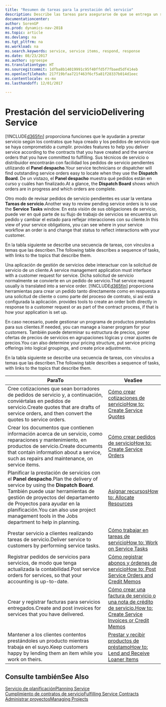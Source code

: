 ```yaml
---
title: "Resumen de tareas para la prestación del servicio"
description: Describe las tareas para asegurarse de que se entrega un servicio de calidad y se cumplen los acuerdos con los clientes.
documentationcenter: 
author: SorenGP
ms.prod: dynamics-nav-2018
ms.topic: article
ms.devlang: na
ms.tgt_pltfrm: na
ms.workload: na
ms.search.keywords: service, service items, respond, response
ms.date: 08/23/2017
ms.author: sgroespe
ms.translationtype: HT
ms.sourcegitcommit: 1dfba8b14019991c95f40ffd5f7fbaed5df414eb
ms.openlocfilehash: 217f19bfaa721f463f6cf5a81f28337b014d1eec
ms.contentlocale: es-mx
ms.lasthandoff: 12/01/2017

---
```

# <a name="delivering-service"></a><span data-ttu-id="7e292-103">Prestación del servicio</span><span class="sxs-lookup"><span data-stu-id="7e292-103">Delivering Service</span></span>
[!INCLUDE[d365fin](includes/d365fin_md.md)]<span data-ttu-id="7e292-104"> proporciona funciones que le ayudarán a prestar servicio según los contratos que haya creado y los pedidos de servicio que se haya comprometido a cumplir.</span><span class="sxs-lookup"><span data-stu-id="7e292-104"> provides features to help you deliver service according to the contracts that you have created and the service orders that you have committed to fulfilling.</span></span> <span data-ttu-id="7e292-105">Sus técnicos de servicio o distribuidor encontrarán con facilidad los pedidos de servicio pendientes utilizando el **Panel despacho**.</span><span class="sxs-lookup"><span data-stu-id="7e292-105">Your service technicians or dispatcher will find outstanding service orders easy to locate when they use the **Dispatch Board**.</span></span> <span data-ttu-id="7e292-106">De un vistazo, el **Panel despacho** muestra qué pedidos están en curso y cuáles han finalizado.</span><span class="sxs-lookup"><span data-stu-id="7e292-106">At a glance, the **Dispatch Board** shows which orders are in progress and which orders are complete.</span></span>  
  
<span data-ttu-id="7e292-107">Otro modo de revisar pedidos de servicio pendientes es usar la ventana **Tareas de servicio**.</span><span class="sxs-lookup"><span data-stu-id="7e292-107">Another way to review pending service orders is to use the **Service Tasks** window.</span></span> <span data-ttu-id="7e292-108">En esta visión de sus obligaciones de servicio, puede ver en qué parte de su flujo de trabajo de servicios se encuentra un pedido y cambiar el estado para reflejar interacciones con su cliente.</span><span class="sxs-lookup"><span data-stu-id="7e292-108">In this view of your service obligations, you can see where in your service workflow an order is and change that status to reflect interactions with your customer.</span></span>  
  
<span data-ttu-id="7e292-109">En la tabla siguiente se describe una secuencia de tareas, con vínculos a temas que las describen.</span><span class="sxs-lookup"><span data-stu-id="7e292-109">The following table describes a sequence of tasks, with links to the topics that describe them.</span></span>   

<span data-ttu-id="7e292-110">Una aplicación de gestión de servicios debe interactuar con la solicitud de servicio de un cliente.</span><span class="sxs-lookup"><span data-stu-id="7e292-110">A service management application must interface with a customer request for service.</span></span> <span data-ttu-id="7e292-111">Dicha solicitud de servicio normalmente se convierte en un pedido de servicio.</span><span class="sxs-lookup"><span data-stu-id="7e292-111">That service request usually is translated into a service order.</span></span> [!INCLUDE[d365fin](includes/d365fin_md.md)]<span data-ttu-id="7e292-112"> proporciona herramientas para crear un pedido tanto directamente como en respuesta a una solicitud de cliente o como parte del proceso de contrato, si así está configurada la aplicación.</span><span class="sxs-lookup"><span data-stu-id="7e292-112"> provides tools to create an order both directly in response to a customer request or as part of the contract process, if that is how your application is set up.</span></span>  
  
<span data-ttu-id="7e292-113">En caso necesario, puede gestionar un programa de productos prestados para sus clientes.</span><span class="sxs-lookup"><span data-stu-id="7e292-113">If needed, you can manage a loaner program for your customers.</span></span> <span data-ttu-id="7e292-114">También puede determinar su estructura de precios, poner ofertas de precios de servicios en agrupaciones lógicas y crear ajustes de precios.</span><span class="sxs-lookup"><span data-stu-id="7e292-114">You can also determine your pricing structure, put service pricing offerings into logical groupings, and create price adjustments.</span></span>  
  
<span data-ttu-id="7e292-115">En la tabla siguiente se describe una secuencia de tareas, con vínculos a temas que las describen.</span><span class="sxs-lookup"><span data-stu-id="7e292-115">The following table describes a sequence of tasks, with links to the topics that describe them.</span></span>   
  
|<span data-ttu-id="7e292-116">**Para**</span><span class="sxs-lookup"><span data-stu-id="7e292-116">**To**</span></span>|<span data-ttu-id="7e292-117">**Vea**</span><span class="sxs-lookup"><span data-stu-id="7e292-117">**See**</span></span>|  
|------------|-------------|  
|<span data-ttu-id="7e292-118">Cree cotizaciones que sean borradores de pedidos de servicio y, a continuación, conviértalas en pedidos de servicio.</span><span class="sxs-lookup"><span data-stu-id="7e292-118">Create quotes that are drafts of service orders, and then convert the quotes to service orders.</span></span>|[<span data-ttu-id="7e292-119">Cómo crear cotizaciones de servicio</span><span class="sxs-lookup"><span data-stu-id="7e292-119">How to: Create Service Quotes</span></span>](service-how-to-create-service-quotes.md)|
|<span data-ttu-id="7e292-120">Crear los documentos que contienen información acerca de un servicio, como reparaciones y mantenimiento, en productos de servicio.</span><span class="sxs-lookup"><span data-stu-id="7e292-120">Create documents that contain information about a service, such as repairs and maintenance, on service items.</span></span>|[<span data-ttu-id="7e292-121">Cómo crear pedidos de servicio</span><span class="sxs-lookup"><span data-stu-id="7e292-121">How to: Create Service Orders</span></span>](service-how-to-create-service-orders.md)|
|<span data-ttu-id="7e292-122">Planificar la prestación de servicios con el **Panel despacho**.</span><span class="sxs-lookup"><span data-stu-id="7e292-122">Plan the delivery of service by using the **Dispatch Board**.</span></span> <span data-ttu-id="7e292-123">También puede usar herramientas de gestión de proyectos del departamento de Proyectos para ayudar en la planificación.</span><span class="sxs-lookup"><span data-stu-id="7e292-123">You can also use project management tools in the Jobs department to help in planning.</span></span>|[<span data-ttu-id="7e292-124">Asignar recursos</span><span class="sxs-lookup"><span data-stu-id="7e292-124">How to: Allocate Resources</span></span>](service-how-to-allocate-resources.md)|  
|<span data-ttu-id="7e292-125">Prestar servicio a clientes realizando tareas de servicio.</span><span class="sxs-lookup"><span data-stu-id="7e292-125">Deliver service to customers by performing service tasks.</span></span>|[<span data-ttu-id="7e292-126">Cómo trabajar en tareas de servicio</span><span class="sxs-lookup"><span data-stu-id="7e292-126">How to: Work on Service Tasks</span></span>](service-how-to-work-on-service-tasks.md)|  
|<span data-ttu-id="7e292-127">Registrar pedidos de servicios para servicios, de modo que tenga actualizada la contabilidad.</span><span class="sxs-lookup"><span data-stu-id="7e292-127">Post service orders for services, so that your accounting is up-to-date.</span></span>|[<span data-ttu-id="7e292-128">Cómo registrar abonos y órdenes de servicio</span><span class="sxs-lookup"><span data-stu-id="7e292-128">How to: Post Service Orders and Credit Memos</span></span>](service-how-to-post-service-orders.md)|  
|<span data-ttu-id="7e292-129">Crear y registrar facturas para servicios entregados.</span><span class="sxs-lookup"><span data-stu-id="7e292-129">Create and post invoices for services that you have delivered.</span></span>|[<span data-ttu-id="7e292-130">Cómo crear una factura de servicio o una nota de crédito de servicio.</span><span class="sxs-lookup"><span data-stu-id="7e292-130">How to: Create Service Invoices or Credit Memos</span></span>](service-how-create-invoices.md)|  
|<span data-ttu-id="7e292-131">Mantener a los clientes contentos prestándoles un producto mientras trabaja en el suyo.</span><span class="sxs-lookup"><span data-stu-id="7e292-131">Keep customers happy by lending them an item while you work on theirs.</span></span>| [<span data-ttu-id="7e292-132">Prestar y recibir productos de préstamo</span><span class="sxs-lookup"><span data-stu-id="7e292-132">How to: Lend and Receive Loaner Items</span></span>](service-how-to-lend-receive-loaners.md)|
  
## <a name="see-also"></a><span data-ttu-id="7e292-133">Consulte también</span><span class="sxs-lookup"><span data-stu-id="7e292-133">See Also</span></span>  
[<span data-ttu-id="7e292-134">Servicio de planificación</span><span class="sxs-lookup"><span data-stu-id="7e292-134">Planning Service</span></span>](service-plan-service.md)  
[<span data-ttu-id="7e292-135">Cumplimiento de contratos de servicio</span><span class="sxs-lookup"><span data-stu-id="7e292-135">Fulfilling Service Contracts</span></span>](service-fulfill-service-contracts.md)  
[<span data-ttu-id="7e292-136">Administrar proyectos</span><span class="sxs-lookup"><span data-stu-id="7e292-136">Managing Projects</span></span>](projects-manage-projects.md)  

